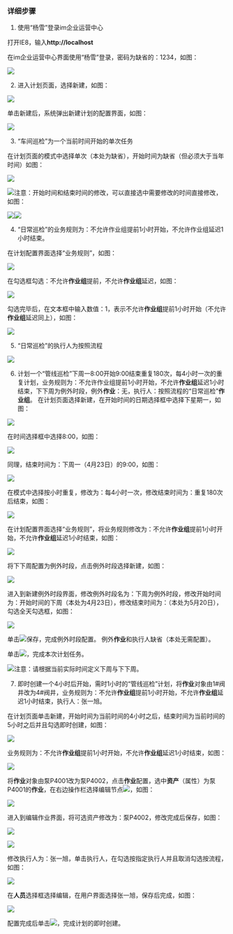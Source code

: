 ### 详细步骤
1. 使用“杨雪”登录im企业运营中心

打开IE8，输入**http://localhost**

在im企业运营中心界面使用“杨雪”登录，密码为缺省的：1234，如图：

![](./images/制定计划1.png)

2. 进入计划页面，选择新建，如图：

![](./images/制定计划2.png)

单击新建后，系统弹出新建计划的配置界面，如图：

![](./images/制定计划3.png)

3. “车间巡检”为一个当前时间开始的单次任务

在计划页面的模式中选择单次（本处为缺省），开始时间为缺省（但必须大于当年时间）如图：

![](./images/制定计划4.png)

![](./images/注意.png)注意：开始时间和结束时间的修改，可以直接选中需要修改的时间直接修改，如图：

![](./images/制定计划5.png)![](./images/制定计划6.png)

4. “日常巡检”的业务规则为：不允许作业组提前1小时开始，不允许作业组延迟1小时结束。

在计划配置界面选择“业务规则”，如图：

![](./images/制定计划7.png)

在勾选框勾选：不允许**作业组**提前，不允许**作业组**延迟，如图：

![](./images/制定计划8.png)

勾选完毕后，在文本框中输入数值：1，表示不允许**作业组**提前1小时开始（不允许**作业组**延迟同上），如图：

![](./images/制定计划9.png)

5. “日常巡检”的执行人为按照流程

![](./images/制定计划10.png)

6. 计划一个“管线巡检”下周一8:00开始9:00结束重复180次，每4小时一次的重复计划，业务规则为：不允许作业组提前1小时开始，不允许**作业组**延迟1小时结束，下下周为例外时段，例外**作业**：无，执行人：按照流程的“日常巡检”**作业组**。
在计划页面选择新建，在开始时间的日期选择框中选择下星期一，如图：

![](./images/制定计划11.png)

在时间选择框中选择8:00，如图：

![](./images/制定计划12.png)

同理，结束时间为：下周一（4月23日）的9:00，如图：

![](./images/制定计划13.png)

在模式中选择按小时重复，修改为：每4小时一次，修改结束时间为：重复180次后结束，如图：

![](./images/制定计划14.png)

在计划配置界面选择“业务规则”，将业务规则修改为：不允许**作业组**提前1小时开始，不允许**作业组**延迟1小时结束，如图：

![](./images/制定计划15.png)

将下下周配置为例外时段，点击例外时段选择新建，如图：

![](./images/制定计划16.png)

进入到新建例外时段界面，修改例外时段名为：下周为例外时段，修改开始时间为：开始时间的下周（本处为4月23日），修改结束时间为：（本处为5月20日），勾选全天勾选框，如图：

![](./images/制定计划17.png)

单击![](./images/图标8.png)保存，完成例外时段配置。
例外**作业**和执行人缺省（本处无需配置）。

单击![](./images/图标9.png)，完成本次计划任务。

![](./images/注意.png)注意：请根据当前实际时间定义下周与下下周。

7. 即时创建一个4小时后开始，需时1小时的“管线巡检”计划，将**作业**对象由1#阀井改为4#阀井，业务规则为：不允许**作业组**提前1小时开始，不允许**作业组**延迟1小时结束，执行人：张一旭。

在计划页面单击新建，开始时间为当前时间的4小时之后，结束时间为当前时间的5小时之后并且勾选即时创建，如图：

![](./images/制定计划18.png)

业务规则为：不允许**作业组**提前1小时开始，不允许**作业组**延迟1小时结束，如图：

![](./images/制定计划19.png)

将**作业**对象由泵P4001改为泵P4002，点击**作业**配置，选中**资产**（属性）为泵P4001的**作业**，在右边操作栏选择编辑节点![](./images/图标6.png)，如图：

![](./images/制定计划20.png)

进入到编辑作业界面，将可选资产修改为：泵P4002，修改完成后保存，如图：

![](./images/制定计划21.png)

![](./images/制定计划22.png)

修改执行人为：张一旭，单击执行人，在勾选按指定执行人并且取消勾选按流程，如图：

![](./images/制定计划23.png)

在**人员**选择框选择编辑，在用户界面选择张一旭，保存后完成，如图：

![](./images/制定计划24.png)

配置完成后单击![](./images/图标7.png)，完成计划的即时创建。